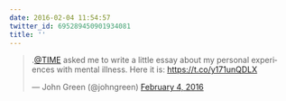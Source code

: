 ```yaml
---
date: 2016-02-04 11:54:57
twitter_id: 695289450901934081
title: ''
---
```


<blockquote class="twitter-tweet"><p lang="en" dir="ltr">.<a href="https://twitter.com/TIME?ref_src=twsrc%5Etfw">@TIME</a> asked me to write a little essay about my personal experiences with mental illness. Here it is: <a href="https://t.co/y171unQDLX">https://t.co/y171unQDLX</a></p>&mdash; John Green (@johngreen) <a href="https://twitter.com/johngreen/status/695286297771032577?ref_src=twsrc%5Etfw">February 4, 2016</a></blockquote>
<script async src="https://platform.twitter.com/widgets.js" charset="utf-8"></script>
